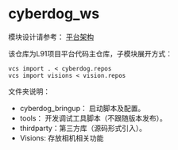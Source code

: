 # cyberdog_ws

模块设计请参考： [平台架构](https://xiaomi.f.mioffice.cn/docs/dock4FjOr039S3NAmvkG8JXJxuW)



该仓库为L91项目平台代码主仓库，子模块展开方式：

```
vcs import . < cyberdog.repos
vcs import visions < vision.repos
```



文件夹说明：

- cyberdog_bringup： 启动脚本及配置。
- tools： 开发调试工具脚本（不跟随版本发布）。
- thirdparty：第三方库（源码形式引入）。
- Visions: 存放相机相关功能
